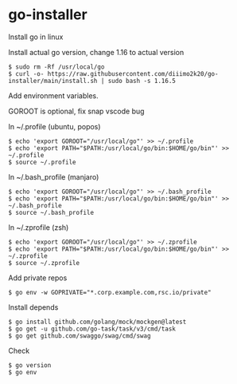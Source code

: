 # go-installer
Install go in linux

Install actual go version, change 1.16 to actual version 
    
    $ sudo rm -Rf /usr/local/go
    $ curl -o- https://raw.githubusercontent.com/diiimo2k20/go-installer/main/install.sh | sudo bash -s 1.16.5

Add environment variables.

GOROOT is optional, fix snap vscode bug

In  ~/.profile (ubuntu, popos)

    $ echo 'export GOROOT="/usr/local/go"' >> ~/.profile 
    $ echo 'export PATH="$PATH:/usr/local/go/bin:$HOME/go/bin"' >> ~/.profile
    $ source ~/.profile

In  ~/.bash_profile (manjaro)

    $ echo 'export GOROOT="/usr/local/go"' >> ~/.bash_profile 
    $ echo 'export PATH="$PATH:/usr/local/go/bin:$HOME/go/bin"' >> ~/.bash_profile
    $ source ~/.bash_profile

In  ~/.zprofile (zsh)

    $ echo 'export GOROOT="/usr/local/go"' >> ~/.zprofile
    $ echo 'export PATH="$PATH:/usr/local/go/bin:$HOME/go/bin"' >> ~/.zprofile
    $ source ~/.zprofile
    
Add private repos

    $ go env -w GOPRIVATE="*.corp.example.com,rsc.io/private"

Install depends

    $ go install github.com/golang/mock/mockgen@latest
    $ go get -u github.com/go-task/task/v3/cmd/task
    $ go get github.com/swaggo/swag/cmd/swag

Check 

    $ go version
    $ go env

